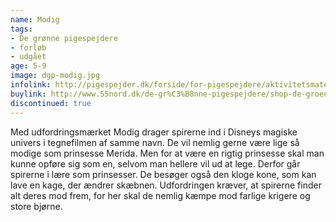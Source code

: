 ```yaml
---
name: Modig
tags:
- De grønne pigespejdere
- forløb
- udgået
age: 5-9
image: dgp-modig.jpg
infolink: http://pigespejder.dk/forside/for-pigespejdere/aktivitetsmateriale/udfordringsmaerker-for-spirer-groensmutter/den-modige/modig/
buylink: http://www.55nord.dk/de-gr%C3%B8nne-pigespejdere/shop-de-groenne-pigespejdere/maerker-2/modig-maerke
discontinued: true
---
```

Med udfordringsmærket Modig drager spirerne ind i Disneys magiske
univers i tegnefilmen af samme navn. De vil nemlig gerne være lige så modige
som prinsesse Merida. Men for at være en rigtig prinsesse skal man kunne opføre
sig som en, selvom man hellere vil ud at lege. Derfor går spirerne i lære som
prinsesser. De besøger også den kloge kone, som kan lave en kage, der ændrer
skæbnen. Udfordringen kræver, at spirerne finder alt deres mod frem, for her
skal de nemlig kæmpe mod farlige krigere og store bjørne.
